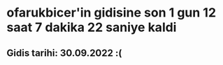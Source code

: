 # ofarukbicer'in gidisine son 1 gun 12 saat 7 dakika 22 saniye kaldi

## Gidis tarihi: 30.09.2022 :(